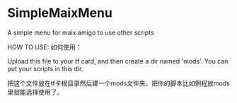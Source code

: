 # SimpleMaixMenu
A simple menu for maix amigo to use other scripts

HOW TO USE:
如何使用：

Upload this file to your tf card, and then create a dir named 'mods'. You can put your scripts in this dir.

把这个文件放在tf卡根目录然后建一个mods文件夹，把你的脚本比如例程放mods里就能选择使用了。
